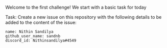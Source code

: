 Welcome to the first challenge! We start with a basic task for today

Task: 
Create a new issue on this repository with the following details to be added to the content of the issue:

```
name: Nithin Sandilya
github_user_name: sandnb
discord_id: Nithinsandilya#4549
```
